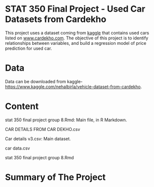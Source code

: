 # STAT 350 Final Project - Used Car Datasets from Cardekho
This project uses a dataset coming from [kaggle](https://www.kaggle.com/nehalbirla/vehicle-dataset-from-cardekho) that contains used cars listed on www.cardekho.com.
The objective of this project is to identify relationships between variables, and build a regression model of price prediction for used car.

# Data
Data can be downloaded from kaggle-https://www.kaggle.com/nehalbirla/vehicle-dataset-from-cardekho.

# Content
stat 350 final project group 8.Rmd: Main file, in R Markdown.

CAR DETAILS FROM CAR DEKHO.csv

Car details v3.csv: Main dataset.

car data.csv

stat 350 final project group 8.Rmd

# Summary of The Project
